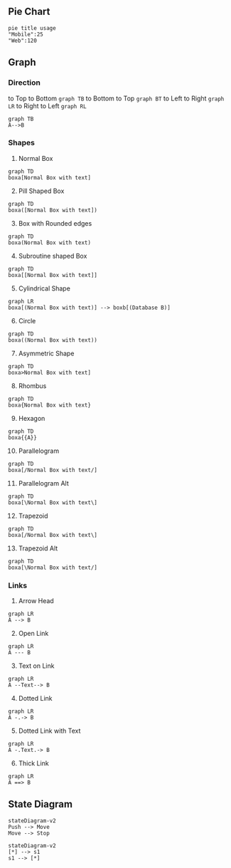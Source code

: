 ## Pie Chart
``` mermaid
pie title usage
"Mobile":25
"Web":120
```

## Graph 
### Direction
to Top to Bottom `graph TB`
to Bottom to Top `graph BT`
to Left to Right `graph LR`
to Right to Left `graph RL`

``` mermaid
graph TB
A-->B
```

### Shapes
1. Normal Box
``` mermaid
graph TD
boxa[Normal Box with text]
```
2. Pill Shaped Box
``` mermaid
graph TD
boxa([Normal Box with text])
```
3. Box with Rounded edges
``` mermaid
graph TD
boxa(Normal Box with text)
```
4. Subroutine shaped Box
``` mermaid
graph TD
boxa[[Normal Box with text]]
```
5. Cylindrical Shape
``` mermaid
graph LR
boxa[(Normal Box with text)] --> boxb[(Database B)]
```
6. Circle
``` mermaid
graph TD
boxa((Normal Box with text))
```
7. Asymmetric Shape
``` mermaid
graph TD
boxa>Normal Box with text]
```
8. Rhombus
``` mermaid
graph TD
boxa{Normal Box with text}
```
9. Hexagon
``` mermaid
graph TD
boxa{{A}}
```
10. Parallelogram
``` mermaid
graph TD
boxa[/Normal Box with text/]
```
11. Parallelogram Alt
``` mermaid
graph TD
boxa[\Normal Box with text\]
```
12. Trapezoid
``` mermaid
graph TD
boxa[/Normal Box with text\]
```
13. Trapezoid Alt
``` mermaid
graph TD
boxa[\Normal Box with text/]
```

### Links
1. Arrow Head
``` mermaid
graph LR
A --> B
```
2. Open Link
``` mermaid
graph LR
A --- B
```
3. Text on Link
``` mermaid
graph LR
A --Text--> B
```
4. Dotted Link
``` mermaid
graph LR
A -.-> B
```
5. Dotted Link with Text
``` mermaid
graph LR
A -.Text.-> B
```
6. Thick Link
``` mermaid
graph LR
A ==> B
```


## State Diagram
```mermaid
stateDiagram-v2
Push --> Move
Move --> Stop
```
```mermaid
stateDiagram-v2
[*] --> s1
s1 --> [*]
```






